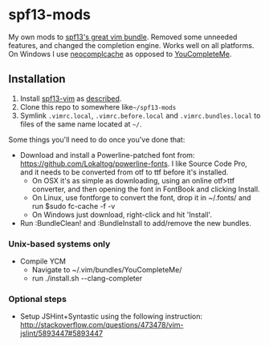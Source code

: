 spf13-mods
==========

My own mods to [spf13's great vim bundle](http://vim.spf13.com). Removed some unneeded features, and changed the completion engine.
Works well on all platforms. On Windows I use [neocomplcache](https://github.com/Shougo/neocomplcache.vim) as opposed to [YouCompleteMe](https://github.com/Valloric/YouCompleteMe).

## Installation

1. Install [spf13-vim](http://vim.spf13.com) as [described](http://vim.spf13.com/#install).
2. Clone this repo to somewhere like`~/spf13-mods`
3. Symlink `.vimrc.local`, `.vimrc.before.local` and `.vimrc.bundles.local` to files of the same name located at `~/`.

Some things you'll need to do once you've done that:

* Download and install a Powerline-patched font from: <https://github.com/Lokaltog/powerline-fonts>. I like Source Code Pro, and it needs to be converted from otf to ttf before it's installed.
  * On OSX it's as simple as downloading, using an online otf>ttf converter, and then opening the font in FontBook and clicking Install.
  * On Linux, use fontforge to convert the font, drop it in ~/.fonts/ and run $sudo fc-cache -f -v
  * On Windows just download, right-click and hit 'Install'.
* Run :BundleClean! and :BundleInstall to add/remove the new bundles.

### Unix-based systems only

* Compile YCM
  * Navigate to ~/.vim/bundles/YouCompleteMe/
  * run ./install.sh --clang-completer

### Optional steps

* Setup JSHint+Syntastic using the following instruction: <http://stackoverflow.com/questions/473478/vim-jslint/5893447#5893447>
